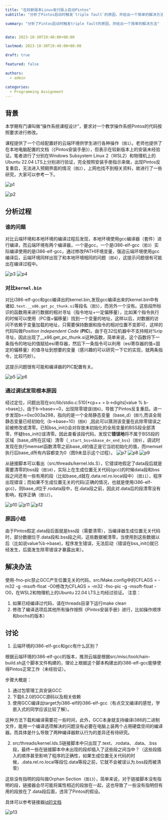 ```yaml
---
title: "在较新版本Linux发行版上启动Pintos"
subtitle: "分析了Pintos启动时触发`triple fault`的原因，并给出一个简单的解决方法"

summary: "分析了Pintos启动时触发triple fault的原因，并给出一个简单的解决方法"


date: 2023-10-30T19:40:00+08:00

lastmod: 2023-10-30T19:40:00+08:00

draft: true

featured: false

authors:
  - admin

categories:
  - Programming Assignment
---
```


## 背景

本学期有门课叫做“操作系统课程设计”，要求对一个教学操作系统Pintos的代码按照要求进行修改。

课程提供了一个已经配置好的云端环境供学生进行各种操作（`图1`）。老师也提供了在本地电脑配置的文档（《Pintos安装手册》），但表示在较新版本上的安装未经验证。笔者进行了分别在Windows Subsystem Linux 2（WSL2）和物理机上的Ubuntu 22.04 LTS上分别进行验证，完全按照安装手册指示来做，出现Pintos反复重启，无法进入预期界面的情况（`图2`），上网也找不到相关资料，故进行了一些研究，大家可以参考一下。

![p1](p1.png "图1")

![p2](p2.png "图2")

## 分析过程

### 谁的问题

对比云端环境和本地环境的编译过程后发现，本地环境使用gcc编译器（套件）进行编译，而云端环境有两个编译器，一个是gcc，一个是i386-elf-gcc（`图3`）实际编译使用的是i386-elf-gcc，通过修改PATH环境变量，强迫云端环境使用gcc编译后，云端环境同样出现了和本地环境相同的问题（`图4`），这提示问题很有可能出在编译过程中。

![p3](p3.png "图3")
![p4](p4.png "图4")

### 对比`kernel.bin`

对比i386-elf-gcc和gcc编译出的kernel.bin,发现gcc编译出来的kernel.bin中有诸如`.text.__x86.get_pc_thunk.si`等段名（`图5`），而另外一个没有。这些段所标识的函数用来进行数据的相对寻址（指令地址+一定偏移量），比如某个指令执行的时候可以使用（PC值+偏移量）找到一个变量的地址，这样以后，对数据的访问不依赖于变量加载的地址，只需要保持数据和指令的相对位置不变即可，这样的代码叫做*Position Independent Code* (**PIC**)。由于在32位机器中不支持相对%rip寻址，因此出现了__x86.get_pc_thunk.si这种函数，简单来说，这个函数将下一条指令的地址的值赋给esi寄存器，然后下一条指令可以利用（esi寄存器的值+固定的偏移量）的值寻址到想要的变量（感兴趣的可以研究一下它的实现，就两条指令，比较巧妙）。

这提示问题很有可能和编译器的PIC配置有关。

![p5](p5.png "图5")
![p6](p6.png "图6")

### 通过调试发现根本原因

经过定位，问题出现在src/lib/stdio.c:510(*cp++ = b->digits[value % b->base];)，由于b->base==0，出现除零错误(`图6`)，导致了Pintos反复重启。进一步发现b==0xc003a298，指向的是一个全局静态变量（base_d）(`图7`),而该全局静态变量已经初始化（b->base=10）(`图8`）,因此可以猜测该变量在此除零错误之前被修改或清零。已知bss_init()会对存放未初始化的全局变量的BSS段全部清零，怀疑bss_init()误清零。因此查看该段代码，发现它**错误地**将不属于BSS段的区域（base_d所在区域）清零（`_start_bss<&base_d<_end_bss`)（`图9`），调试时发现在执行memset函数清零之前base_d的值正是它当初初始化的值，而memset执行后base_d所有内容都变为0（图9未显示这个过程）。
![p7](p7.png "图7")
![p8](p8.png "图8")
![p9](p9.png "图9")

从链接脚本可以看出（src/threads/kernel.lds.S），它错误地假定了data段后就是需要清零的bss段（`图10`），实际上在生成位置无关代码(gcc)的时候data段和bss段之间还有一些有用的段（比如base_d就在.data.rel.ro.local段中）（`图11`），程序出现错误；而如果不生成位置无关的代码(正确的情况，也就是使用i386-elf-gcc)，则base_d位于.rodata段中，在.data段之前，因此对.data后的段清零没有影响，程序正确（`图12`）。

![p10](p10.png "图10")
![p11](p11.png "图11")
![p12](p12.png "图12")

### 原因小结

由于Pintos假定.data段后面就是bss段（需要清零），当编译器生成位置无关代码时，部分数据位于.data段和.bss段之间，这些数据被清零，当使用到这些数据以后（比如说value%b->base)，程序发生错误，无法启动（错误在bss_init()就已经发生，后面发生除零错误才暴露出来）。

## 解决办法

使用-fno-pic禁止GCC产生位置无关的代码，src/Make.config中的CFLAGS = -m32  -g -msoft-float -O0修改为CFLAGS = -m32  -fno-pic -g -msoft-float -O0，在WSL2和物理机上的Ubuntu 22.04 LTS上均经过验证。
注意：

1. 如果已经编译过代码，请在threads目录下运行make clean
2. 修改了编译选项后其他所有操作按照《Pintos安装手册》进行，比如操作顺序和bochs的版本）

## 讨论

1. 云端环境的i386-elf-gcc和gcc有什么区别？

根据云端环境的i386-elf-gcc的版本，推测云端是根据src/misc/toolchain-build.sh这个脚本文件构建的，理论上根据这个脚本构建出的i386-elf-gcc能够使得Pintos正常工作（未经验证）。

步骤大概是：

1. 通过包管理工具安装GCC
2. 下载6.2.0的GCC源码以及相关依赖
3. 使用GCC编译出target为i386-elf的i386-elf-gcc（有点交叉编译的感觉，学嵌入式的同学应该比较了解）。

这种方法下载和编译需要花一些时间，此外，GCC本身就支持编译i386的二进制文件，能用一个编译选项解决的问题没有必要在电脑上装两个占用硬盘空间的编译器。而具体是什么导致了两种编译器默认行为的差异还有待研究。

2. src/threads/kernel.lds.S链接脚本中只出现了.text、.rodata、.data、.bss段，最终一些在链接脚本中未出现的段却插入了这些段之间当中？（这些段插入的顺序甚至影响了程序的正确性，如果生成位置无关代码的时候，.data.rel.ro.local等段位.data等段之前，它就不会被误认为.bss段而被清零）

这些没有指明的段叫做Orphan Section（`图13`），简单来说，对于链接脚本没有指明的段，链接器会尽可能将属性相近的段放在一起，这也导致了一些没有指明但有用的段放在了.data段后面，违背了Pintos的假设。

具体可以参考链接器[ld的文档](https://sourceware.org/binutils/docs-2.37/ld.pdf)

![p13](p13.png "图13")
